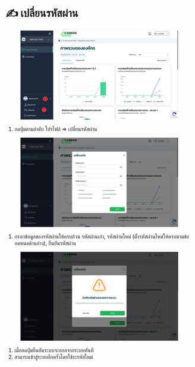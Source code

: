 # ✍️ เปลี่ยนรหัสผ่าน

<figure><img src="../.gitbook/assets/image (20) (1) (1).png" alt=""><figcaption></figcaption></figure>

1. กดปุ่มตามลำดับ โปรไฟล์ => เปลี่ยนรหัสผ่าน



<figure><img src="../.gitbook/assets/image (21) (1) (1).png" alt=""><figcaption></figcaption></figure>

1. กรอกข้อมูลของรหัสผ่านให้ครบถ้วน รหัสผ่านเก่า, รหัสผ่านใหม่ (ตั้งรหัสผ่านใหม่ให้ครบตามข้อกดหนดด้านล่าง), ยืนยันรหัสผ่าน



<figure><img src="../.gitbook/assets/image (22) (1) (1).png" alt=""><figcaption></figcaption></figure>

1. เมื่อกดปุ่มยืนยันระบบจะออกจากระบบทันที
2. สามารถเข้าสู่ระบบอีกครั้งโดยใช้ระรหัสใหม่

